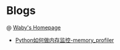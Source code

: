 # Blogs

@ [Waby's Homepage](index.html)

- [Python如何做内存监控-memory_profiler](blogs/memory_profiler.md)